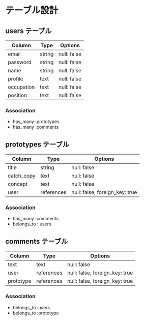 # テーブル設計

## users テーブル

| Column     | Type   | Options     |
| ---------- | ------ | ----------- |
| email      | string | null: false |
| password   | string | null: false |
| name       | string | null: false |
| profile    | text   | null: false |
| occupation | text   | null: false |
| position   | text   | null: false |

### Association

- has_many :prototypes
- has_many :comments

## prototypes テーブル

| Column     | Type        | Options                        |
| ---------- | ----------- | ------------------------------ |
| title      | string      | null: false                    |
| catch_copy | text        | null: false                    |
| concept    | text        | null: false                    |
| user       | references  | null: false, foreign_key: true |

### Association

- has_many :comments
- belongs_to : users

## comments テーブル

| Column     | Type        | Options                        |
| ---------- | ----------- | ------------------------------ |
| text       | text        | null: false                    |
| user       | references  | null: false, foreign_key: true |
| prototype  | references  | null: false, foreign_key: true |

### Association

- belongs_to :users
- belongs_to :prototype
